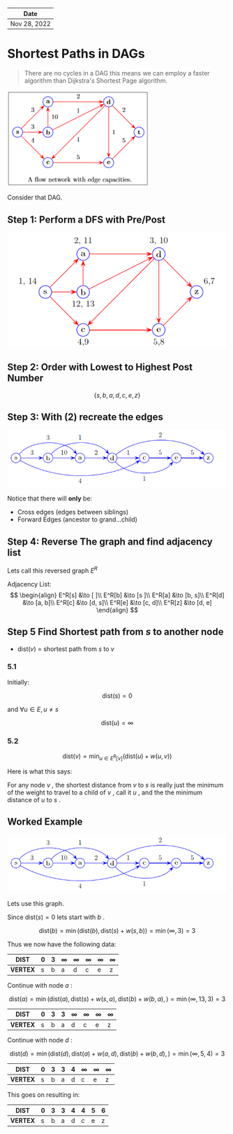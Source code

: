 | Date         |
| ------------ |
| Nov 28, 2022 | 

# Shortest Paths in DAGs

> There are no cycles in a DAG this means we can employ a faster algorithm than Dijkstra's Shortest Page algorithm.

![flow_network](../../img/flow_network.png)

Consider that DAG.

## Step 1: Perform a DFS with Pre/Post
![flow_network_DFS](../../img/flow_network_DFS.png)

## Step 2: Order with Lowest to Highest Post Number

$$
\{s, b, a, d, c, e, z\}
$$

## Step 3: With (2) recreate the edges
![flow_network_DFS_EDGES](../../img/flow_network_DFS_EDGES.png)

Notice that there will **only** be:
+ Cross edges (edges between siblings)
+ Forward Edges (ancestor to grand...child)

## Step 4: Reverse The graph and find adjacency list

Lets call this reversed graph $E^R$

Adjacency List:
$$
\begin{align}
E^R[s] &\to [    ]\\
E^R[b] &\to [s   ]\\
E^R[a] &\to [b, s]\\
E^R[d] &\to [a, b]\\
E^R[c] &\to [d, s]\\
E^R[e] &\to [c, d]\\
E^R[z] &\to [d, e]
\end{align}
$$

## Step 5 Find Shortest path from $s$ to another node

- $\text{dist}(v)$ = shortest path from $s$ to $v$

### 5.1

Initially:

$$
\text{dist}(s) = 0
$$

and $\forall u\in E, u\neq s$

$$
\text{dist}(u) = \infty
$$

### 5.2

$$
\text{dist}(v) = \min_{u\in E^R[v]}\biggr( \text{dist}(u) + w(u, v) \biggr)
$$

Here is what this says:

For any node $v$ , the shortest distance from $v$ to $s$ is really just the minimum of the weight to travel to a child of $v$ , call it $u$ , and the the minimum distance of $u$ to $s$ .

## Worked Example
![flow_network_DFS_EDGES](../../img/flow_network_DFS_EDGES.png)

Lets use this graph. 

Since $\text{dist}(s) = 0$ lets start with $b$ .

$$
\text{dist}(b) = \min\biggr(\text{dist}(b), \text{dist}(s) + w(s, b)\biggr) = \min(\infty, 3) = 3
$$

Thus we now have the following data:

| **DIST**   | 0   | 3   | $\infty$ | $\infty$ | $\infty$ | $\infty$ | $\infty$ | 
| ---------- | --- | --- | -------- | -------- | -------- | -------- | -------- |
| **VERTEX** | s   | b   | a        | d        | c        | e        | z        |


Continue with node $a$ :


$$
\text{dist}(a) = 
\min\biggr(
\text{dist}(a), 
\text{dist}(s) + w(s, a),
\text{dist}(b) + w(b, a),
\biggr) = \min(\infty, 13, 3) = 3
$$

| **DIST**   | 0   | 3   | 3   | $\infty$ | $\infty$ | $\infty$ | $\infty$ |
| ---------- | --- | --- | --- | -------- | -------- | -------- | -------- |
| **VERTEX** | s   | b   | a   | d        | c        | e        | z        |

Continue with node $d$ :

$$
\text{dist}(d) = 
\min\biggr(
\text{dist}(d), 
\text{dist}(a) + w(a, d),
\text{dist}(b) + w(b, d),
\biggr) = \min(\infty, 5, 4) = 3
$$

| **DIST**   | 0   | 3   | 3   | 4   | $\infty$ | $\infty$ | $\infty$ |
| ---------- | --- | --- | --- | --- | -------- | -------- | -------- |
| **VERTEX** | s   | b   | a   | d   | c        | e        | z        |

This goes on resulting in:

| **DIST**   | 0   | 3   | 3   | 4   | 4   | 5   | 6   | 
| ---------- | --- | --- | --- | --- | --- | --- | --- |
| **VERTEX** | s   | b   | a   | d   | c   | e   | z   |
